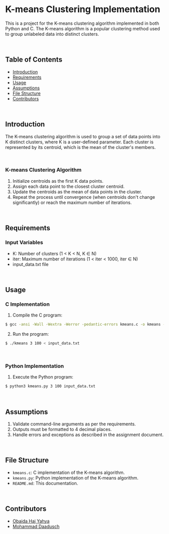 # K-means Clustering Implementation

This is a project for the K-means clustering algorithm implemented in both Python and C. The K-means algorithm is a popular clustering method used to group unlabeled data into distinct clusters.

<br />

## Table of Contents

- [Introduction](#introduction)
- [Requirements](#requirements)
- [Usage](#usage)
- [Assumptions](#assumptions)
- [File Structure](#file-structure)
- [Contributors](#contributors)

<br />

## Introduction

The K-means clustering algorithm is used to group a set of data points into K distinct clusters, where K is a user-defined parameter. Each cluster is represented by its centroid, which is the mean of the cluster's members.

<br />

### K-means Clustering Algorithm

1. Initialize centroids as the first K data points.
2. Assign each data point to the closest cluster centroid.
3. Update the centroids as the mean of data points in the cluster.
4. Repeat the process until convergence (when centroids don't change significantly) or reach the maximum number of iterations.

<br />

## Requirements

### Input Variables

- K: Number of clusters (1 < K < N, K ∈ N)
- iter: Maximum number of iterations (1 < iter < 1000, iter ∈ N)
- input_data.txt file

<br />

## Usage

### C Implementation

1. Compile the C program:

```bash
$ gcc -ansi -Wall -Wextra -Werror -pedantic-errors kmeans.c -o kmeans -lm
```

2. Run the program:

```bash
$ ./kmeans 3 100 < input_data.txt
```

<br />

### Python Implementation

1. Execute the Python program:

```bash
$ python3 kmeans.py 3 100 input_data.txt
```

<br />

## Assumptions

1. Validate command-line arguments as per the requirements.
2. Outputs must be formatted to 4 decimal places.
3. Handle errors and exceptions as described in the assignment document.

<br />

## File Structure

- `kmeans.c`: C implementation of the K-means algorithm.
- `kmeans.py`: Python implementation of the K-means algorithm.
- `README.md`: This documentation.

<br />

## Contributors

- [Obaida Haj Yahya](https://github.com/ObaidaHY)
- [Mohammad Daadusch](https://github.com/Mohameddaadusch)
